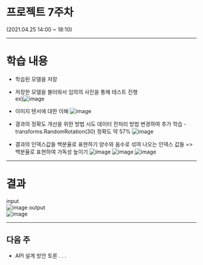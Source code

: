 # 프로젝트 7주차

(2021.04.25 14:00 ~ 18:10)

***

# 학습 내용
- 학습된 모델을 저장 
- 저장한 모델을 불러와서 임의의 사진을 통해 테스트 진행       
    ex)![image](https://upload.wikimedia.org/wikipedia/commons/thumb/c/c1/Team_Korea_Russia_WorldCup_02_%28cropped%29.png/200px-Team_Korea_Russia_WorldCup_02_%28cropped%29.png)
- 이미지 텐서에 대한 이해
    ![image](https://cdn.discordapp.com/attachments/820225658969915406/835772671450808330/2021-04-25_4.02.08.png)     

- 결과의 정확도 개선을 위한 방법 시도
    데이터 전처리 방법 변경하여 추가 학습
        - transforms.RandomRotation(30)
            정확도 약 57%
            ![image](https://cdn.discordapp.com/attachments/820225658969915406/835798120486404096/unknown.png)

- 결과의 인덱스값들 백분율로 표현하기
    양수와 음수로 섞여 나오는 인덱스 값들 => 백분율로 표현하여 가독성 높이기
    ![image](https://media.discordapp.net/attachments/820225658969915406/835800732028239882/2021-04-25_5.53.38.png)
    ![image](https://cdn.discordapp.com/attachments/820225658969915406/835800866727788554/2021-04-25_5.54.11.png)
    ![image](https://cdn.discordapp.com/attachments/820225658969915406/835801443179954186/2021-04-25_5.56.30.png)

***
# 결과
input   
![image](https://imgnn.seoul.co.kr/img/upload/2015/05/07/SSI_20150507184218_V.jpg)
output   
![image](https://media.discordapp.net/attachments/820225658969915406/835801278650122259/unknown.png)
***

## 다음 주
- API 설계 방안 토론
. . .
